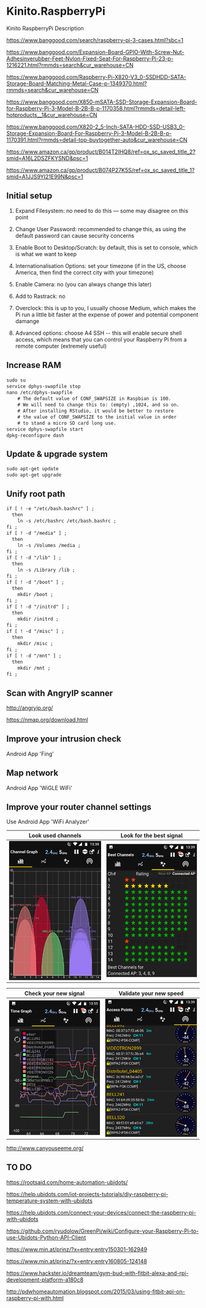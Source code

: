 # Kinito.RaspberryPi
Kinito RaspberryPi Description

https://www.banggood.com/search/raspberry-pi-3-cases.html?sbc=1

https://www.banggood.com/Expansion-Board-GPIO-With-Screw-Nut-Adhesinverubber-Feet-Nylon-Fixed-Seat-For-Raspberry-Pi-23-p-1216221.html?rmmds=search&cur_warehouse=CN

https://www.banggood.com/Raspberry-Pi-X820-V3_0-SSDHDD-SATA-Storage-Board-Matching-Metal-Case-p-1349370.html?rmmds=search&cur_warehouse=CN

https://www.banggood.com/X850-mSATA-SSD-Storage-Expansion-Board-for-Raspberry-Pi-3-Model-B-2B-B-p-1170358.html?rmmds=detail-left-hotproducts__1&cur_warehouse=CN

https://www.banggood.com/X820-2_5-Inch-SATA-HDD-SSD-USB3_0-Storage-Expansion-Board-For-Raspberry-Pi-3-Model-B-2B-B-p-1170391.html?rmmds=detail-top-buytogether-auto&cur_warehouse=CN

https://www.amazon.ca/gp/product/B014T2IHQ8/ref=ox_sc_saved_title_2?smid=A16L2DSZFKYSND&psc=1

https://www.amazon.ca/gp/product/B074P27K5S/ref=ox_sc_saved_title_1?smid=A1JJS9YI21E99N&psc=1

## Initial setup

1. Expand Filesystem: no need to do this — some may disagree on this point
2. Change User Password: recommended to change this, as using the default password can cause security concerns

3. Enable Boot to Desktop/Scratch: by default, this is set to console, which is what we want to keep

4. Internationalisation Options: set your timezone (if in the US, choose America, then find the correct city with your timezone)
5. Enable Camera: no (you can always change this later)
6. Add to Rastrack: no
7. Overclock: this is up to you, I usually choose Medium, which makes the Pi run a little bit faster at the expense of power and potential component damange
8. Advanced options: choose A4 SSH -- this will enable secure shell access, which means that you can control your Raspberry Pi from a remote computer (extremely useful)

## Increase RAM

```
sudo su
service dphys-swapfile stop
nano /etc/dphys-swapfile
	# The default value of CONF_SWAPSIZE in Raspbian is 100.
	# We will need to change this to: (empty) ,1024, and so on.
	# After installing RStudio, it would be better to restore
	# the value of CONF_SWAPSIZE to the initial value in order
	# to stand a micro SD card long use.
service dphys-swapfile start
dpkg-reconfigure dash
```

## Update & upgrade system

```
sudo apt-get update
sudo apt-get upgrade
```

## Unify root path

```
if [ ! -e "/etc/bash.bashrc" ] ;
  then
    ln -s /etc/bashrc /etc/bash.bashrc ;
fi ;
if [ ! -d "/media" ] ;
  then
    ln -s /Volumes /media ;
fi ;
if [ ! -d "/lib" ] ;
  then
    ln -s /Library /lib ;
fi ;
if [ ! -d "/boot" ] ;
  then
    mkdir /boot ;
fi ;
if [ ! -d "/initrd" ] ;
  then
    mkdir /initrd ;
fi ;
if [ ! -d "/misc" ] ;
  then
    mkdir /misc ;
fi ;
if [ ! -d "/mnt" ] ;
  then
    mkdir /mnt ;
fi ;
```

## Scan with AngryIP scanner

http://angryip.org/

https://nmap.org/download.html

## Improve your intrusion check

Android App 'Fing'

## Map network

Android App 'WiGLE WiFi'

## Improve your router channel settings

Use Android App 'WiFi Analyzer'


Look used channels | Look for the best signal
---------|----------
 ![IMG_Router_Channels_0](Screenshot_20181126-133828.png "Router Channels 0") | ![IMG_Router_Channels_1](Screenshot_20181126-133948.png "Router Channels 1")


Check your new signal | Validate your new speed
---------|----------
 ![IMG_Router_Channels_2](Screenshot_20181126-135516.png "Router Channels 2") | ![IMG_Router_Channels_3](Screenshot_20181126-133955.png "Router Channels 3")

http://www.canyouseeme.org/

## TO DO

https://rootsaid.com/home-automation-ubidots/

https://help.ubidots.com/iot-projects-tutorials/diy-raspberry-pi-temperature-system-with-ubidots

https://help.ubidots.com/connect-your-devices/connect-the-raspberry-pi-with-ubidots

https://github.com/ryudolow/GreenPi/wiki/Configure-your-Raspberry-Pi-to-use-Ubidots-Python-API-Client

https://www.min.at/prinz/?x=entry:entry150301-162949

https://www.min.at/prinz/?x=entry:entry160805-124148

https://www.hackster.io/dreamteam/gym-bud-with-fitbit-alexa-and-rpi-development-platform-a180c8

http://pdwhomeautomation.blogspot.com/2015/03/using-fitbit-api-on-raspberry-pi-with.html
